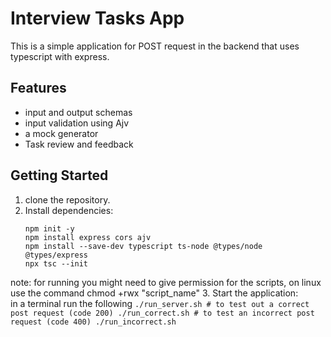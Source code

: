 # Interview Tasks App

This is a simple application for POST request in the backend that uses typescript with express.

## Features

- input and output schemas
- input validation using Ajv
- a mock generator
- Task review and feedback

## Getting Started

1. clone the repository.
2. Install dependencies:  
    ```sudo apt install npm
    npm init -y
    npm install express cors ajv
    npm install --save-dev typescript ts-node @types/node @types/express
    npx tsc --init
    ```

note: for running you might need to give permission for the scripts, on linux use the command chmod +rwx "script_name"
3. Start the application:  
    in a terminal run the following
    ```./run_server.sh
    # to test out a correct post request (code 200)
    ./run_correct.sh
    # to test an incorrect post request (code 400)
    ./run_incorrect.sh
    ```